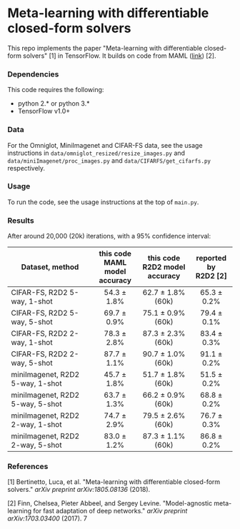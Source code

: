 # Meta-learning with differentiable closed-form solvers

This repo implements the paper "Meta-learning with differentiable closed-form solvers" [1] in TensorFlow. It builds on code from MAML ([link](https://github.com/cbfinn/maml)) [2].

### Dependencies
This code requires the following:
* python 2.\* or python 3.\*
* TensorFlow v1.0+

### Data
For the Omniglot, MiniImagenet and CIFAR-FS data, see the usage instructions in `data/omniglot_resized/resize_images.py` and `data/miniImagenet/proc_images.py` and `data/CIFARFS/get_cifarfs.py` respectively.

### Usage
To run the code, see the usage instructions at the top of `main.py`.

### Results

After around 20,000 (20k) iterations, with a 95% confidence interval:

| Dataset, method | this code<br />MAML model<br />accuracy | this code<br />R2D2 model<br />accuracy | reported by<br /> R2D2 [2] |
| ------------- | :---------------------: | :-----------: | :-----------: |
| CIFAR-FS, R2D2 5-way, 1-shot | 54.3 ± 1.8% | 62.7 ± 1.8% (60k) |65.3 ± 0.2% |
| CIFAR-FS, R2D2 5-way, 5-shot | 69.7 ± 0.9% | 75.1 ± 0.9% (60k) |79.4 ± 0.1% |
| CIFAR-FS, R2D2 2-way, 1-shot |  78.3 ± 2.8% | 87.3 ± 2.3% (60k) |83.4 ± 0.3% |
| CIFAR-FS, R2D2 2-way, 5-shot |  87.7 ± 1.1% | 90.7 ± 1.0% (60k) |91.1 ± 0.2% |
| miniImagenet, R2D2 5-way, 1-shot | 45.7 ± 1.8%  | 51.7 ± 1.8% (60k) | 51.5 ± 0.2%  |
| miniImagenet, R2D2 5-way, 5-shot | 63.7 ± 1.3%  | 66.2 ± 0.9% (60k) |68.8 ± 0.2%  |
| miniImagenet, R2D2 2-way, 1-shot | 74.7 ± 2.9% | 79.5 ± 2.6% (60k) | 76.7 ± 0.3%  |
| miniImagenet, R2D2 2-way, 5-shot | 83.0 ± 1.2% | 87.3 ± 1.1% (60k) | 86.8 ± 0.2%  |

### References

[1] Bertinetto, Luca, et al. "Meta-learning with differentiable closed-form solvers." *arXiv preprint arXiv:1805.08136* (2018).

[2] Finn, Chelsea, Pieter Abbeel, and Sergey Levine. "Model-agnostic meta-learning for fast adaptation of deep networks." *arXiv preprint arXiv:1703.03400* (2017).
7
